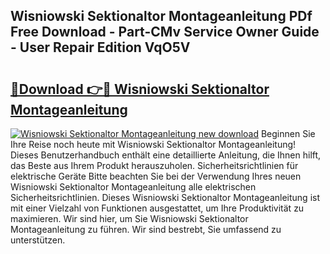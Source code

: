 ## Wisniowski Sektionaltor Montageanleitung PDf Free Download - Part-CMv Service Owner Guide - User Repair Edition VqO5V

# <h2><a href="http://df8jhuw.blite.top/?on=Wisniowski+Sektionaltor+Montageanleitung">🔗Download 👉🔴 Wisniowski Sektionaltor Montageanleitung</a></h2>

[![Wisniowski Sektionaltor Montageanleitung new download](https://i.imgur.com/lujVjoI.png)](http://df8jhuw.blite.top/?on=Wisniowski+Sektionaltor+Montageanleitung)
Beginnen Sie Ihre Reise noch heute mit Wisniowski Sektionaltor Montageanleitung! Dieses Benutzerhandbuch enthält eine detaillierte Anleitung, die Ihnen hilft, das Beste aus Ihrem Produkt herauszuholen. Sicherheitsrichtlinien für elektrische Geräte Bitte beachten Sie bei der Verwendung Ihres neuen Wisniowski Sektionaltor Montageanleitung alle elektrischen Sicherheitsrichtlinien. Dieses Wisniowski Sektionaltor Montageanleitung ist mit einer Vielzahl von Funktionen ausgestattet, um Ihre Produktivität zu maximieren. Wir sind hier, um Sie Wisniowski Sektionaltor Montageanleitung zu führen. Wir sind bestrebt, Sie umfassend zu unterstützen.
